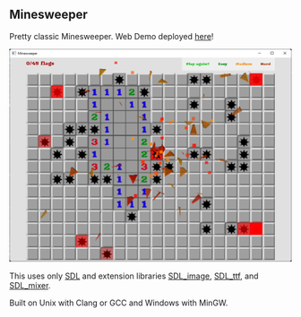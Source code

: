 ## Minesweeper

Pretty classic Minesweeper. Web Demo deployed [here](https://grassdne.github.io/sdlminesweeper/)!

![game](example.png)

This uses only [SDL](https://www.libsdl.org/) and extension libraries [SDL_image](https://wiki.libsdl.org/SDL_image/), [SDL_ttf](https://wiki.libsdl.org/SDL_ttf/), and [SDL_mixer](https://wiki.libsdl.org/SDL_mixer/).

Built on Unix with Clang or GCC and Windows with MinGW. 
